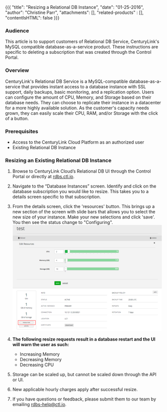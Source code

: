 {{{
  "title": "Resizing a Relational DB Instance",
  "date": "01-25-2016",
  "author": "Christine Parr",
  "attachments": [],
  "related-products" : [],
  "contentIsHTML": false
}}}

### Audience
This article is to support customers of Relational DB Service, CenturyLink's MySQL compatible database-as-a-service product. These instructions are specific to deleting a subscription that was created through the Control Portal.

### Overview
CenturyLink's Relational DB Service is a MySQL-compatible database-as-a-service that provides instant access to a database instance with SSL support, daily backups, basic monitoring, and a replication option. Users can configure the amount of CPU, Memory, and Storage based on their database needs. They can choose to replicate their instance in a datacenter for a more highly available solution. As the customer's capacity needs grown, they can easily scale their CPU, RAM, and/or Storage with the click of a button.

### Prerequisites
* Access to the CenturyLink Cloud Platform as an authorized user
* Existing Relational DB Instance

### Resizing an Existing Relational DB Instance
1. Browse to CenturyLink Cloud’s Relational DB UI through the Control Portal or directly at [rdbs.ctl.io](https://rdbs.ctl.io).

2. Navigate to the “Database Instances” screen. Identify and click on the database subscription you would like to resize. This takes you to a details screen specific to that subscription.

3. From the details screen, click the 'resources' button. This brings up a new section of the screen with slide bars that allows you to select the new size of your instance. Make your new selections and click 'save'. You then see the status change to "Configuring".
   ![ReSizeDB](../images/rdbs-resizedb.png)

4. **The following resize requests result in a database restart and the UI will warn the user as such:**
   * Increasing Memory
   * Decreasing Memory
   * Decreasing CPU

5. Storage can be scaled up, but cannot be scaled down through the API or UI.

6. New applicable hourly charges apply after successful resize.

7. If you have questions or feedback, please submit them to our team by emailing <a href="mailto:rdbs-help@ctl.io">rdbs-help@ctl.io</a>.
